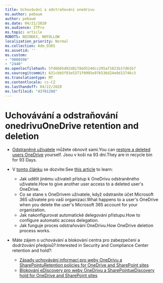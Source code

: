```yaml
---
title: Uchovávání a odstraňování onedrivu
ms.author: pebaum
author: pebaum
ms.date: 04/21/2020
ms.audience: ITPro
ms.topic: article
ROBOTS: NOINDEX, NOFOLLOW
localization_priority: Normal
ms.collection: Adm_O365
ms.assetid: ''
ms.custom:
- "9000596"
- "2440"
ms.openlocfilehash: 5fd6685d02d8178dd524dcc295af1021b17d61b7
ms.sourcegitcommit: 631cbb5f03e5371f0995e976536d24e9d13746c3
ms.translationtype: MT
ms.contentlocale: cs-CZ
ms.lasthandoff: 04/22/2020
ms.locfileid: "43761288"
---
```

# <a name="onedrive-retention-and-deletion"></a><span data-ttu-id="fcd33-102">Uchovávání a odstraňování onedrivu</span><span class="sxs-lookup"><span data-stu-id="fcd33-102">OneDrive retention and deletion</span></span>

- <span data-ttu-id="fcd33-103">[Odstraněné uživatele](https://docs.microsoft.com/onedrive/restore-deleted-onedrive) můžete obnovit sami.</span><span class="sxs-lookup"><span data-stu-id="fcd33-103">You can [restore a deleted users OneDrive](https://docs.microsoft.com/onedrive/restore-deleted-onedrive) yourself.</span></span> <span data-ttu-id="fcd33-104">Jsou v koši na 93 dní.</span><span class="sxs-lookup"><span data-stu-id="fcd33-104">They are in recycle bin for 93 Days.</span></span> 

- <span data-ttu-id="fcd33-105">V [tomto článku](https://docs.microsoft.com/onedrive/restore-deleted-onedrive) se dozvíte:</span><span class="sxs-lookup"><span data-stu-id="fcd33-105">See [this article](https://docs.microsoft.com/onedrive/restore-deleted-onedrive) to learn:</span></span>
    - <span data-ttu-id="fcd33-106">Jak udělit jinému uživateli přístup k OneDrivu odstraněného uživatele.</span><span class="sxs-lookup"><span data-stu-id="fcd33-106">How to give another user access to a deleted user's OneDrive.</span></span>
    - <span data-ttu-id="fcd33-107">Co se stane s OneDrivem uživatele, když odstraníte účet Microsoft 365 uživatele pro vaši organizaci.</span><span class="sxs-lookup"><span data-stu-id="fcd33-107">What happens to a user's OneDrive when you delete the user's Microsoft 365 account for your organization.</span></span>
    - <span data-ttu-id="fcd33-108">Jak nakonfigurovat automatické delegování přístupu.</span><span class="sxs-lookup"><span data-stu-id="fcd33-108">How to configure automatic access delegation.</span></span>
    - <span data-ttu-id="fcd33-109">Jak funguje proces odstraňování OneDrivu.</span><span class="sxs-lookup"><span data-stu-id="fcd33-109">How OneDrive deletion process works.</span></span>

- <span data-ttu-id="fcd33-110">Máte zájem o uchovávání a blokování centra pro zabezpečení a dodržování předpisů?:</span><span class="sxs-lookup"><span data-stu-id="fcd33-110">Interested in Security and Compliance Center retention and hold?:</span></span>
    - [<span data-ttu-id="fcd33-111">Zásady uchovávání informací pro weby OneDrivu a SharePointu</span><span class="sxs-lookup"><span data-stu-id="fcd33-111">Retention policies for OneDrive and SharePoint sites</span></span>](https://docs.microsoft.com/office365/securitycompliance/retention-policies?redirectSourcePath=%252farticle%252f5e377752-700d-4870-9b6d-12bfc12d2423#content-in-onedrive-accounts-and-sharepoint-sites)
    - [<span data-ttu-id="fcd33-112">Blokování eDiscovery pro weby OneDrivu a SharePointu</span><span class="sxs-lookup"><span data-stu-id="fcd33-112">eDiscovery hold for OneDrive and SharePoint sites</span></span>](https://docs.microsoft.com/office365/securitycompliance/ediscovery-cases#step-4-place-content-locations-on-hold)



